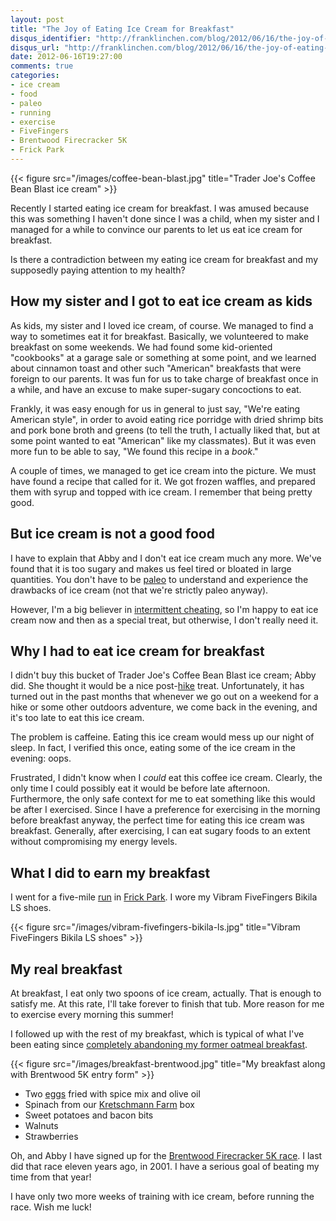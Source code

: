 ```yaml
---
layout: post
title: "The Joy of Eating Ice Cream for Breakfast"
disqus_identifier: "http://franklinchen.com/blog/2012/06/16/the-joy-of-eating-ice-cream-for-breakfast/"
disqus_url: "http://franklinchen.com/blog/2012/06/16/the-joy-of-eating-ice-cream-for-breakfast/"
date: 2012-06-16T19:27:00
comments: true
categories: 
- ice cream
- food
- paleo
- running
- exercise
- FiveFingers
- Brentwood Firecracker 5K
- Frick Park
---
```

{{< figure src="/images/coffee-bean-blast.jpg" title="Trader Joe's Coffee Bean Blast ice cream" >}}

Recently I started eating ice cream for breakfast. I was amused because this was something I haven't done since I was a child, when my sister and I managed for a while to convince our parents to let us eat ice cream for breakfast.

Is there a contradiction between my eating ice cream for breakfast and my supposedly paying attention to my health?

<!--more-->

## How my sister and I got to eat ice cream as kids

As kids, my sister and I loved ice cream, of course. We managed to find a way to sometimes eat it for breakfast. Basically, we volunteered to make breakfast on some weekends. We had found some kid-oriented "cookbooks" at a garage sale or something at some point, and we learned about cinnamon toast and other such "American" breakfasts that were foreign to our parents. It was fun for us to take charge of breakfast once in a while, and have an excuse to make super-sugary concoctions to eat.

Frankly, it was easy enough for us in general to just say, "We're eating American style", in order to avoid eating rice porridge with dried shrimp bits and pork bone broth and greens (to tell the truth, I actually liked that, but at some point wanted to eat "American" like my classmates). But it was even more fun to be able to say, "We found this recipe in a *book*."

A couple of times, we managed to get ice cream into the picture. We must have found a recipe that called for it. We got frozen waffles, and prepared them with syrup and topped with ice cream. I remember that being pretty good.

## But ice cream is not a good food

I have to explain that Abby and I don't eat ice cream much any more. We've found that it is too sugary and makes us feel tired or bloated in large quantities. You don't have to be [paleo](/categories/paleo/) to understand and experience the drawbacks of ice cream (not that we're strictly paleo anyway).

However, I'm a big believer in [intermittent cheating](http://www.t-nation.com/free_online_article/most_recent/in_defense_of_cheat_days), so I'm happy to eat ice cream now and then as a special treat, but otherwise, I don't really need it.

## Why I had to eat ice cream for breakfast

I didn't buy this bucket of Trader Joe's Coffee Bean Blast ice cream; Abby did. She thought it would be a nice post-[hike](/categories/hiking) treat. Unfortunately, it has turned out in the past months that whenever we go out on a weekend for a hike or some other outdoors adventure, we come back in the evening, and it's too late to eat this ice cream.

The problem is caffeine. Eating this ice cream would mess up our night of sleep. In fact, I verified this once, eating some of the ice cream in the evening: oops.

Frustrated, I didn't know when I *could* eat this coffee ice cream. Clearly, the only time I could possibly eat it would be before late afternoon. Furthermore, the only safe context for me to eat something like this would be after I exercised. Since I have a preference for exercising in the morning before breakfast anyway, the perfect time for eating this ice cream was breakfast. Generally, after exercising, I can eat sugary foods to an extent without compromising my energy levels.

## What I did to earn my breakfast

I went for a five-mile [run](/categories/running/) in [Frick Park](/categories/frick-park/). I wore my Vibram FiveFingers Bikila LS shoes.

{{< figure src="/images/vibram-fivefingers-bikila-ls.jpg" title="Vibram FiveFingers Bikila LS shoes" >}}

## My real breakfast

At breakfast, I eat only two spoons of ice cream, actually. That is enough to satisfy me. At this rate, I'll take forever to finish that tub. More reason for me to exercise every morning this summer!

I followed up with the rest of my breakfast, which is typical of what I've been eating since [completely abandoning my former oatmeal breakfast](/blog/2011/10/23/paleo-diet-experimentation/).

{{< figure src="/images/breakfast-brentwood.jpg" title="My breakfast along with Brentwood 5K entry form" >}}

- Two [eggs](/blog/2011/11/28/thankful-for-the-free-range-orange-yolked-eggs/) fried with spice mix and olive oil
- Spinach from our [Kretschmann Farm](http://www.kretschmannfarm.com/) box
- Sweet potatoes and bacon bits
- Walnuts
- Strawberries

Oh, and Abby I have signed up for the [Brentwood Firecracker 5K race](http://www.brentwood5k.com/). I last did that race eleven years ago, in 2001. I have a serious goal of beating my time from that year!

I have only two more weeks of training with ice cream, before running the race. Wish me luck!
